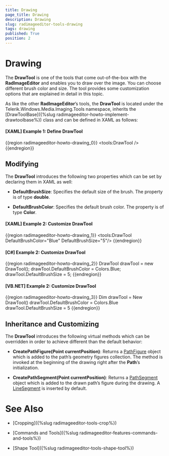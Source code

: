 ```yaml
---
title: Drawing
page_title: Drawing
description: Drawing
slug: radimageeditor-tools-drawing
tags: drawing
published: True
position: 2
---
```


# Drawing


The __DrawTool__ is one of the tools that come out-of-the-box with the __RadImageEditor__ and enables you to draw over the image. You can choose different brush color and size. The tool provides some customization options that are explained in detail in this topic.


As like the other __RadImageEditor__’s tools, the __DrawTool__ is located under the Telerik.Windows.Media.Imaging.Tools namespace, inherits the [DrawToolBase]({%slug radimageeditor-howto-implement-drawtoolbase%}) class and can be defined in XAML as follows:

#### __[XAML] Example 1: Define DrawTool__

{{region radimageeditor-howto-drawing_0}}
	<tools:DrawTool />
{{endregion}}


## Modifying

The __DrawTool__ introduces the following two properties which can be set by declaring them in XAML as well:

* __DefaultBrushSize__: Specifies the default size of the brush. The property is of type __double__.

* __DefaultBrushColor__: Specifies the default brush color. The property is of type __Color__.

#### __[XAML] Example 2: Customize DrawTool__

{{region radimageeditor-howto-drawing_1}}
	<tools:DrawTool DefaultBrushColor="Blue" DefaultBrushSize="5"/>
{{endregion}}

#### __[C#] Example 2: Customize DrawTool__

{{region radimageeditor-howto-drawing_2}}
	DrawTool drawTool = new DrawTool();
	drawTool.DefaultBrushColor = Colors.Blue;
	drawTool.DefaultBrushSize = 5;
{{endregion}}

#### __[VB.NET] Example 2: Customize DrawTool__

{{region radimageeditor-howto-drawing_3}}
    Dim drawTool = New DrawTool()
    drawTool.DefaultBrushColor = Colors.Blue
    drawTool.DefaultBrushSize = 5
{{endregion}}


## Inheritance and Customizing

The __DrawTool__ introduces the following virtual methods which can be overridden in order to achieve different than the default behavior:

* __CreatePathFigure(Point currentPosition)__: Returns a [PathFigure](https://msdn.microsoft.com/en-us/library/system.windows.media.pathfigure%28v=vs.110%29.aspx) object which is added to the path’s geometry figures collection. The method is invoked at the beginning of the drawing right after the __Path__’s initialization.

* __CreatePathSegment(Point currentPosition)__: Returns a [PathSegment](https://msdn.microsoft.com/en-us/library/system.windows.media.pathsegment(v=vs.110).aspx) object which is added to the drawn path’s figure during the drawing. A [LineSegment](https://msdn.microsoft.com/en-us/library/system.windows.media.linesegment%28v=vs.110%29.aspx) is inserted by default.

# See Also

* [Cropping]({%slug radimageeditor-tools-crop%})

* [Commands and Tools]({%slug radimageeditor-features-commands-and-tools%})

* [Shape Tool]({%slug radimageeditor-tools-shape-tool%})